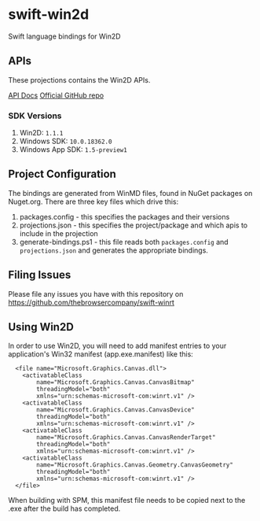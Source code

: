 # swift-win2d
Swift language bindings for Win2D

## APIs
These projections contains the Win2D APIs.

[API Docs](https://microsoft.github.io/Win2D/WinUI3/html/Introduction.htm)
[Official GitHub repo](https://github.com/microsoft/Win2D)

### SDK Versions

1. Win2D: `1.1.1`
2. Windows SDK: `10.0.18362.0`
3. Windows App SDK: `1.5-preview1`

## Project Configuration
The bindings are generated from WinMD files, found in NuGet packages on Nuget.org. There are three key files which drive this:
1. packages.config - this specifies the packages and their versions
2. projections.json - this specifies the project/package and which apis to include in the projection
3. generate-bindings.ps1 - this file reads both `packages.config` and `projections.json` and generates the appropriate bindings.

## Filing Issues

Please file any issues you have with this repository on https://github.com/thebrowsercompany/swift-winrt

## Using Win2D
In order to use Win2D, you will need to add manifest entries to your application's Win32 manifest (app.exe.manifest) like this:

```
  <file name="Microsoft.Graphics.Canvas.dll">
    <activatableClass
        name="Microsoft.Graphics.Canvas.CanvasBitmap"
        threadingModel="both"
        xmlns="urn:schemas-microsoft-com:winrt.v1" />
    <activatableClass
        name="Microsoft.Graphics.Canvas.CanvasDevice"
        threadingModel="both"
        xmlns="urn:schemas-microsoft-com:winrt.v1" />
    <activatableClass
        name="Microsoft.Graphics.Canvas.CanvasRenderTarget"
        threadingModel="both"
        xmlns="urn:schemas-microsoft-com:winrt.v1" />
    <activatableClass
        name="Microsoft.Graphics.Canvas.Geometry.CanvasGeometry"
        threadingModel="both"
        xmlns="urn:schemas-microsoft-com:winrt.v1" />
  </file>
  ```

  When building with SPM, this manifest file needs to be copied next to the .exe after the build has completed.